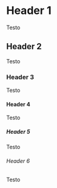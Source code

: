 # Header 1
Testo
## Header 2
Testo
### Header 3
Testo
#### Header 4
Testo
##### Header 5
Testo
###### Header 6
Testo
